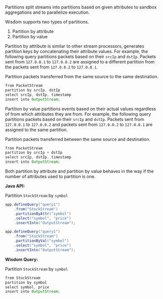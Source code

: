 Partitions split streams into partitions based on given attributes to sandbox aggregations and to parallelize execution. 

Wisdom supports two types of partitions.

1. Partition by attribute
2. Partition by value

Partition by attribute is similar to other stream processors, generates partition keys by concatenating their attribute values. For example, the following query partitions packets based on their `srcIp` and `dstIp`. Packets sent from `127.0.0.1` to `127.0.0.2` are assigned to a different partition from the packets sent from `127.0.0.2` to `127.0.0.1`.

Partition packets transferred from the same source to the same destination.

```java
from PacketStream
partition by srcIp, dstIp
select srcIp, dstIp, timestamp
insert into OutputStream;
```

Partition by value partitions events based on their actual values regardless of from which attributes they are from. For example, the following query partitions packets based on their `srcIp` and `dstIp`. Packets sent from `127.0.0.1` to `127.0.0.2` and packets sent from `127.0.0.2` to `127.0.0.1` are assigned to the same partition.

Partition packets transferred between the same source and destination.

```java
from PacketStream
partition by srcIp + dstIp
select srcIp, dstIp, timestamp
insert into OutputStream;
```

Both partition by attribute and partition by value behaves in the way if the number of attributes used to partition is one.

**Java API:**

Partition `StockStream` by `symbol`

```java
app.defineQuery("query1")
    .from("StockStream")
    .partitionByAttr("symbol")
    .select("symbol", "price")
    .insertInto("OutputStream");
```

```java
app.defineQuery("query1")
    .from("StockStream")
    .partitionByVal("symbol")
    .select("symbol", "price")
    .insertInto("OutputStream");
```

**Wisdom Query:**

Partition `StockStream` by `symbol`

```java
from StockStream
partition by symbol
select symbol, price
insert into OutputStream;
```